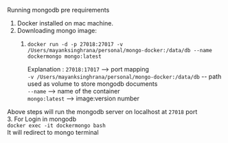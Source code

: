 Running mongodb pre requirements

1. Docker installed on mac machine.
2. Downloading mongo image:
   1. `docker run -d -p 27018:27017 -v /Users/mayanksinghrana/personal/mongo-docker:/data/db --name dockermongo mongo:latest`
      
        Explanation : `27018:17017` --> port mapping
    <br> `-v /Users/mayanksinghrana/personal/mongo-docker:/data/db` -- path used as volume to store mongodb documents
   <br> `--name` --> name of the container
   <br> `mongo:latest` --> image:version number

Above steps will run the mongodb server on localhost at `27018` port <br>
3. For Login in mongodb
   <br> `docker exec -it dockermongo bash`
    <br> It will redirect to mongo terminal